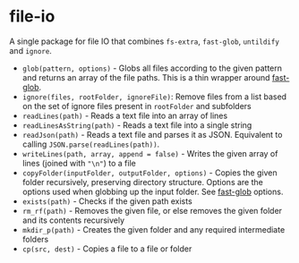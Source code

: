 # file-io

A single package for file IO that combines `fs-extra`, `fast-glob`, `untildify` and `ignore`.

- `glob(pattern, options)` - Globs all files according to the given pattern and returns an array of the file paths. This is a thin wrapper around [fast-glob](https://www.npmjs.com/package/fast-glob).
- `ignore(files, rootFolder, ignoreFile)`: Remove files from a list based on the set of ignore files present in `rootFolder` and subfolders
- `readLines(path)` - Reads a text file into an array of lines
- `readLinesAsString(path)` - Reads a text file into a single string
- `readJson(path)` - Reads a text file and parses it as JSON. Equivalent to calling `JSON.parse(readLines(path))`.
- `writeLines(path, array, append = false)` - Writes the given array of lines (joined with `"\n"`) to a file
- `copyFolder(inputFolder, outputFolder, options)` - Copies the given folder recursively, preserving directory structure. Options are the options used when globbing up the input folder. See [fast-glob](https://www.npmjs.com/package/fast-glob) options.
- `exists(path)` - Checks if the given path exists
- `rm_rf(path)` - Removes the given file, or else removes the given folder and its contents recursively
- `mkdir_p(path)` - Creates the given folder and any required intermediate folders
- `cp(src, dest)` - Copies a file to a file or folder
